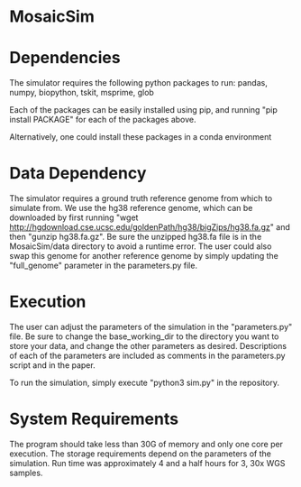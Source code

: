 # MosaicSim
# Dependencies
The simulator requires the following python packages to run: pandas, numpy, biopython, tskit, msprime, glob

Each of the packages can be easily installed using pip, and running "pip install PACKAGE" for each of the packages above.

Alternatively, one could install these packages in a conda environment
# Data Dependency
The simulator requires a ground truth reference genome from which to simulate from. We use the hg38 reference genome, which can be downloaded by first running "wget http://hgdownload.cse.ucsc.edu/goldenPath/hg38/bigZips/hg38.fa.gz" and then "gunzip hg38.fa.gz". Be sure the unzipped hg38.fa file is in the MosaicSim/data directory to avoid a runtime error. The user could also swap this genome for another reference genome by simply updating the "full_genome" parameter in the parameters.py file.

# Execution
The user can adjust the parameters of the simulation in the "parameters.py" file. Be sure to change the base_working_dir to the directory you want to store your data, and change the other parameters as desired. Descriptions of each of the parameters are included as comments in the parameters.py script and in the paper.

To run the simulation, simply execute "python3 sim.py" in the repository.
# System Requirements
The program should take less than 30G of memory and only one core per execution. The storage requirements depend on the parameters of the simulation. Run time was approximately 4 and a half hours for 3, 30x WGS samples.
